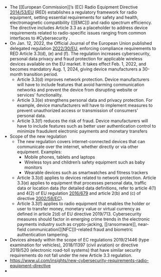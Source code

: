 - The [[European Commission]]’s (EC) Radio Equipment Directive [2014/53/EU](2014_53_EU) (RED) establishes a regulatory framework for radio equipment, setting essential requirements for safety and health, electromagnetic compatibility ([[EMC]]) and radio spectrum efficiency. The directive includes Article 3.3 as a placeholder to address device requirements related to radio-specific issues ranging from common interfaces to #Cybersecurity .
- On Jan. 12, 2022, the Official Journal of the European Union published delegated regulation [2022/30/EU](2022_30_EU), enforcing compliance requirements to RED Article 3.3(d), (e) and (f). The regulation increases cybersecurity, personal data privacy and fraud protection for applicable wireless 
  devices available on the EU market. It takes effect Feb. 1, 2022, and becomes mandatory Aug. 1, 2024, giving device manufacturers a 30-month transition period.
	- Article 3.3(d) improves network protection. Device manufacturers will have to include features that avoid harming communication networks and prevent the device from disrupting website or services’ functionality.
	- Article 3.3(e) strengthens personal data and privacy protection. For example, device manufacturers will have to implement measures to prevent unauthorized access or transmission of consumers’ personal data.
	- Article 3.3(f) reduces the risk of fraud. Device manufacturers will have to include features such as better user authentication control to minimize fraudulent electronic payments and monetary transfers
- Scope of the new regulation
	- The new regulation covers internet-connected devices that can communicate over the internet, whether directly or via other equipment. Examples:
		- Mobile phones, tablets and laptops
		- Wireless toys and children’s safety equipment such as baby monitors
		- Wearable devices such as smartwatches and fitness trackers
	- Article 3.3(d) applies to devices related to network protection. Article 3.3(e) applies to equipment that processes personal data, traffic data or location data (for detailed data definitions, refer to article 4(1) and 4(2) of EU regulation [2016/679](2016_679_EU) and article 2(b) and (c) of directive [2002/58/EC](2002_58_EC)).
	- Article 3.3(f) applies to radio equipment that enables the holder or user to transfer money, monetary value or virtual currency as defined in article 2(d) of EU directive 2019/713. Cybersecurity measures should factor in emerging crime trends in the electronic payments industry such as crypto-jacking, [[ransomware]], near-field communication([[NFC]])-related fraud and biometric authentication tampering.
- Devices already within the scope of EC regulations 2019/21446 (type examination for vehicles), 2018/11397 (civil aviation) or directive 2019/520 (electronic road-toll systems) that have similar security requirements do not fall under the new Article 3.3 regulation.
- https://www.ul.com/insights/new-cybersecurity-requirements-radio-equipment-directive
-
